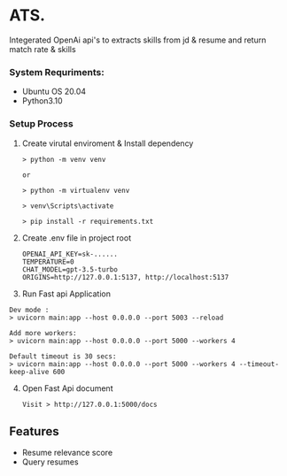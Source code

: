 
# ATS.

Integerated OpenAi api's to extracts skills from jd & resume and return match rate & skills

### System Requriments:
- Ubuntu OS 20.04
- Python3.10



### Setup Process
1. Create virutal enviroment & Install dependency
    ```
    > python -m venv venv 

    or

    > python -m virtualenv venv

    > venv\Scripts\activate

    > pip install -r requirements.txt

    ```


2. Create .env file in project root
    ```command
    OPENAI_API_KEY=sk-......
    TEMPERATURE=0
    CHAT_MODEL=gpt-3.5-turbo
    ORIGINS=http://127.0.0.1:5137, http://localhost:5137

    ```

   
3. Run Fast api Application
  ```
  Dev mode :
  > uvicorn main:app --host 0.0.0.0 --port 5003 --reload

  Add more workers:
  > uvicorn main:app --host 0.0.0.0 --port 5000 --workers 4

  Default timeout is 30 secs:
  > uvicorn main:app --host 0.0.0.0 --port 5000 --workers 4 --timeout-keep-alive 600

  ```


4. Open Fast Api document
    ```
    Visit > http://127.0.0.1:5000/docs
    ```

## Features

- Resume relevance score  
- Query resumes

